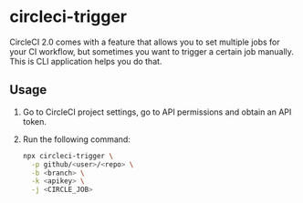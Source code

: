 # circleci-trigger

CircleCI 2.0 comes with a feature that allows you to set multiple jobs for your CI workflow, but sometimes you want to trigger a certain job manually. This is CLI application helps you do that.

## Usage

1. Go to CircleCI project settings, go to API permissions and obtain an API token.

2. Run the following command:

    ```sh
    npx circleci-trigger \
      -p github/<user>/<repo> \
      -b <branch> \
      -k <apikey> \
      -j <CIRCLE_JOB>
    ```
